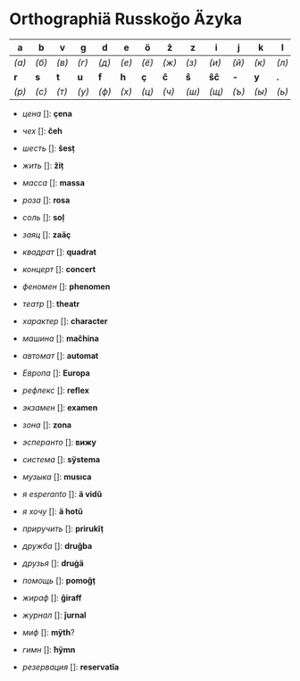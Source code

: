 # Orthographiä Russkoğo Äzyka

|**a**|**b**|**v**|**g**|**d**|**e**|**ö**|**ẑ**|**z**|**i**|**j**|**k**|**l**|**m**|**n**|**o**|**p**|
|-|-|-|-|-|-|-|-|-|-|-|-|-|-|-|-|-|
|*(а)*|*(б)*|*(в)*|*(г)*|*(д)*|*(е)*|*(ё)*|*(ж)*|*(з)*|*(и)*|*(й)*|*(к)*|*(л)*|*(м)*|*(н)*|*(о)*|*(п)*|
|**r**|**s**|**t**|**u**|**f**|**h**|**ç**|**ĉ**|**ŝ**|**ŝĉ**|**-**|**y**|**.**|**æ**|**ü**|**ä**||
|*(р)*|*(с)*|*(т)*|*(у)*|*(ф)*|*(х)*|*(ц)*|*(ч)*|*(ш)*|*(щ)*|*(ъ)*|*(ы)*|*(ь)*|*(э)*|*(ю)*|*(я)*||

* *цена* []: **çena**
* *чех* []: **ĉeh**
* *шесть* []: **ŝesṭ**
* *жить* []: **ẑiṭ**

* *масса* []: **massa**
* *роза* []: **rosa**

* *соль* []: **soḷ**
* *заяц* []: **zaäç**

* *квадрат* []: **quadrat**
* *концерт* []: **concert**

* *феномен* []: **phenomen**
* *театр* []: **theatr**
* *характер* []: **character**
* *машина* []: **maĉhina**

* *автомат* []: **automat**
* *Европа* []: **Europa**

* *рефлекс* []: **reflex**
* *экзамен* []: **examen**
* *зона* []: **zona**

* *эсперанто* []: **вижу**
* *система* []: **sÿstema**
* *музыка* []: **musıca**
* *я esperanto* []: **ä vidũ**
* *я хочу* []: **ä hotũ**
* *приручить* []: **prirukĩṭ**
* *дружба* []: **druĝba**
* *друзья* []: **druġä**
* *помощь* []: **pomoĝṭ**
* *жираф* []: **ĝiraff**
* *журнал* []: **ĵurnal**
* *миф* []: **mÿth**?
* *гимн* []: **ħÿmn**
* *резервация* []: **reservatĭa**

